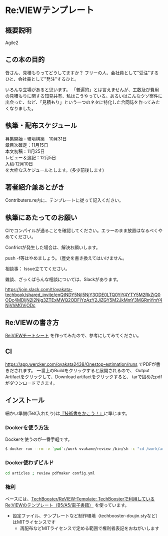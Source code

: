 # Re:VIEWテンプレート

## 概要説明
Agile2

## この本の目的
皆さん、見積もりってどうしてますか？ フリーの人、会社員として"受注"するひと、会社員として"発注"するひと。 

いろんな立場があると思います。 「普遍的」とは言えませんが、工数及び費用の見積もりに関する知見共有、私はこうやっている。あるいはこんなクソ案件に出会った、など、「見積もり」という一つのネタに特化した合同誌を作ってみたくなりました。

## 執筆・配布スケジュール
募集開始・環境構築　10月31日  
章目次確定：11月15日  
本文初稿：11月25日  
レビュー＆追記：12月5日  
入稿:12月10日  
を大枠なスケジュールとします。(多少前後します)

## 著者紹介兼あとがき
Contributers.re内に、テンプレートに従って記入ください。

## 執筆にあたってのお願い
CIでコンパイルが通ることを確認してください。エラーのまま放置はなるべくやめてください。

Confrictが発生した場合は、解決お願いします。

push -f等はやめましょう。（歴史を書き換えてはいけません。

相談事：
Issue立ててください。

雑談、ざっくばらんな相談については、Slackがあります。

https://join.slack.com/t/oyakata-techbook/shared_invite/enQtNDY5NjI5NjY3ODE0LTQ0YjY4YTY5M2RkZjQ0ODc4MDljN2I2Njg3ZTExMWQ2ODFiYzAzY2JiZGY5M2JkMmY3MGRmYmY4NjVhMGVjODc

## Re:VIEWの書き方

[Re:VIEWチートシート](https://gist.github.com/erukiti/c4e3189dda179a0f0b73299fb5787838) を作ってみたので、参考にしてみてください。

## CI
https://app.wercker.com/oyakata2438/Onestop-estimation/runs
でPDFが書きだされます。
一番上のBuildをクリックすると展開されるので、
Output Artifactをクリックして、Download artifactをクリックすると、
tarで固めたpdfがダウンロードできます。

## インストール

細かい準備(TeX入れたり)は[『技術書をかこう！』](https://github.com/TechBooster/C89-FirstStepReVIEW-v2)に準じます。

### Dockerを使う方法

Dockerを使うのが一番手軽です。

```sh
$ docker run --rm -v `pwd`:/work vvakame/review /bin/sh -c "cd /work/articles ; review-pdfmaker config.yml"
```

### Docker使わずビルド

```sh
cd articles ; review pdfmaker config.yml
```

### 権利

ベースには、[TechBooster/ReVIEW\-Template: TechBoosterで利用しているRe:VIEWのテンプレート（B5/A5/電子書籍）](https://github.com/TechBooster/ReVIEW-Template) を使っています。

  * 設定ファイル、テンプレートなど制作環境（techbooster-doujin.styなど）はMITライセンスです
    * 再配布などMITライセンスで定める範囲で権利者表記をおねがいします
